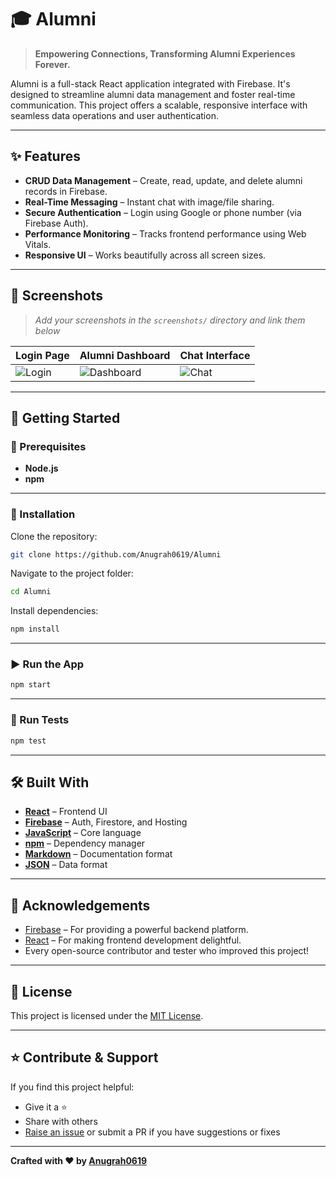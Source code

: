 # 🎓 Alumni

> **Empowering Connections, Transforming Alumni Experiences Forever.**

Alumni is a full-stack React application integrated with Firebase. It's designed to streamline alumni data management and foster real-time communication. This project offers a scalable, responsive interface with seamless data operations and user authentication.

---

## ✨ Features

- **CRUD Data Management** – Create, read, update, and delete alumni records in Firebase.
- **Real-Time Messaging** – Instant chat with image/file sharing.
- **Secure Authentication** – Login using Google or phone number (via Firebase Auth).
- **Performance Monitoring** – Tracks frontend performance using Web Vitals.
- **Responsive UI** – Works beautifully across all screen sizes.

---

## 📸 Screenshots

> _Add your screenshots in the `screenshots/` directory and link them below_

| Login Page | Alumni Dashboard | Chat Interface |
|------------|------------------|----------------|
| ![Login](screenshots/login.png) | ![Dashboard](screenshots/dashboard.png) | ![Chat](screenshots/chat.png) |

---

## 🚀 Getting Started

### 🧰 Prerequisites

- **Node.js**
- **npm**

---

### 🔧 Installation

Clone the repository:

```bash
git clone https://github.com/Anugrah0619/Alumni
```

Navigate to the project folder:

```bash
cd Alumni
```

Install dependencies:

```bash
npm install
```

---

### ▶️ Run the App

```bash
npm start
```

---

### 🧪 Run Tests

```bash
npm test
```

---

## 🛠️ Built With

- **[React](https://reactjs.org/)** – Frontend UI  
- **[Firebase](https://firebase.google.com/)** – Auth, Firestore, and Hosting  
- **[JavaScript](https://developer.mozilla.org/en-US/docs/Web/JavaScript)** – Core language  
- **[npm](https://www.npmjs.com/)** – Dependency manager  
- **[Markdown](https://www.markdownguide.org/)** – Documentation format  
- **[JSON](https://www.json.org/json-en.html)** – Data format

---

## 🙏 Acknowledgements

- [Firebase](https://firebase.google.com/) – For providing a powerful backend platform.
- [React](https://reactjs.org/) – For making frontend development delightful.
- Every open-source contributor and tester who improved this project!

---

## 📄 License

This project is licensed under the [MIT License](LICENSE).

---

## ⭐ Contribute & Support

If you find this project helpful:

- Give it a ⭐  
- Share with others  
- [Raise an issue](https://github.com/Anugrah0619/Alumni/issues) or submit a PR if you have suggestions or fixes

---

**Crafted with ❤️ by [Anugrah0619](https://github.com/Anugrah0619)**
